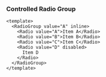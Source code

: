 ### Controlled Radio Group

```vue
<template>
  <RadioGroup value="A" inline>
    <Radio value="A">Item A</Radio>
    <Radio value="B">Item B</Radio>
    <Radio value="C">Item C</Radio>
    <Radio value="D" disabled>
      Item D
    </Radio>
  </RadioGroup>
</template>
```

<!--end-code-->
